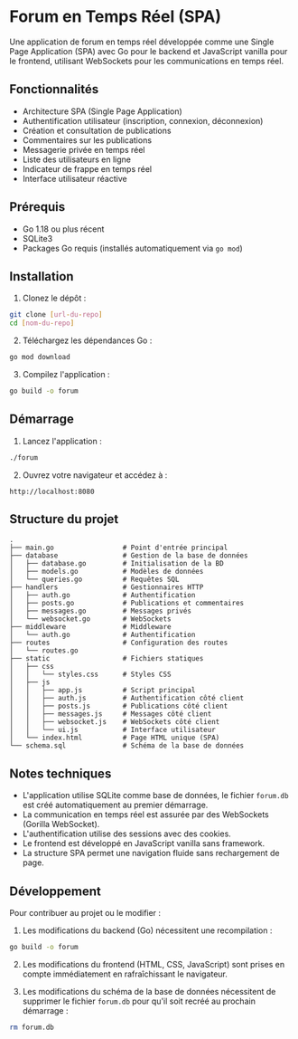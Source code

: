 # Forum en Temps Réel (SPA)

Une application de forum en temps réel développée comme une Single Page Application (SPA) avec Go pour le backend et JavaScript vanilla pour le frontend, utilisant WebSockets pour les communications en temps réel.

## Fonctionnalités

- Architecture SPA (Single Page Application)
- Authentification utilisateur (inscription, connexion, déconnexion)
- Création et consultation de publications
- Commentaires sur les publications
- Messagerie privée en temps réel
- Liste des utilisateurs en ligne
- Indicateur de frappe en temps réel
- Interface utilisateur réactive

## Prérequis

- Go 1.18 ou plus récent
- SQLite3
- Packages Go requis (installés automatiquement via `go mod`)

## Installation

1. Clonez le dépôt :
```bash
git clone [url-du-repo]
cd [nom-du-repo]
```

2. Téléchargez les dépendances Go :
```bash
go mod download
```

3. Compilez l'application :
```bash
go build -o forum
```

## Démarrage

1. Lancez l'application :
```bash
./forum
```

2. Ouvrez votre navigateur et accédez à :
```
http://localhost:8080
```

## Structure du projet

```
.
├── main.go                 # Point d'entrée principal
├── database                # Gestion de la base de données
│   ├── database.go         # Initialisation de la BD
│   ├── models.go           # Modèles de données
│   └── queries.go          # Requêtes SQL
├── handlers                # Gestionnaires HTTP
│   ├── auth.go             # Authentification
│   ├── posts.go            # Publications et commentaires
│   ├── messages.go         # Messages privés
│   └── websocket.go        # WebSockets
├── middleware              # Middleware
│   └── auth.go             # Authentification
├── routes                  # Configuration des routes
│   └── routes.go
├── static                  # Fichiers statiques
│   ├── css
│   │   └── styles.css      # Styles CSS
│   ├── js
│   │   ├── app.js          # Script principal
│   │   ├── auth.js         # Authentification côté client
│   │   ├── posts.js        # Publications côté client
│   │   ├── messages.js     # Messages côté client
│   │   ├── websocket.js    # WebSockets côté client
│   │   └── ui.js           # Interface utilisateur
│   └── index.html          # Page HTML unique (SPA)
└── schema.sql              # Schéma de la base de données
```

## Notes techniques

- L'application utilise SQLite comme base de données, le fichier `forum.db` est créé automatiquement au premier démarrage.
- La communication en temps réel est assurée par des WebSockets (Gorilla WebSocket).
- L'authentification utilise des sessions avec des cookies.
- Le frontend est développé en JavaScript vanilla sans framework.
- La structure SPA permet une navigation fluide sans rechargement de page.

## Développement

Pour contribuer au projet ou le modifier :

1. Les modifications du backend (Go) nécessitent une recompilation :
```bash
go build -o forum
```

2. Les modifications du frontend (HTML, CSS, JavaScript) sont prises en compte immédiatement en rafraîchissant le navigateur.

3. Les modifications du schéma de la base de données nécessitent de supprimer le fichier `forum.db` pour qu'il soit recréé au prochain démarrage :
```bash
rm forum.db
```

